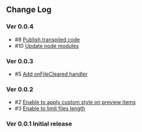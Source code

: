 ## Change Log

### Ver 0.0.4
  + #8 [Publish transpiled code](https://github.com/georgeOsdDev/react-dropfile-field/issues/8)
  + #10 [Update node modules](https://github.com/georgeOsdDev/react-dropfile-field/pull/10)

### Ver 0.0.3

  * #5 [Add onFileCleared handler](https://github.com/georgeOsdDev/react-dropfile-field/issues/5)

### Ver 0.0.2

  * #2 [Enable to apply custom style on preview items](https://github.com/georgeOsdDev/react-dropfile-field/issues/2)
  * #3 [Enable to limit files length](https://github.com/georgeOsdDev/react-dropfile-field/issues/3 )

### Ver 0.0.1 Initial release
